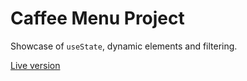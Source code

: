 # Caffee Menu Project

Showcase of `useState`, dynamic elements and filtering.

[Live version](https://pedantic-volhard-e842ef.netlify.app/)
